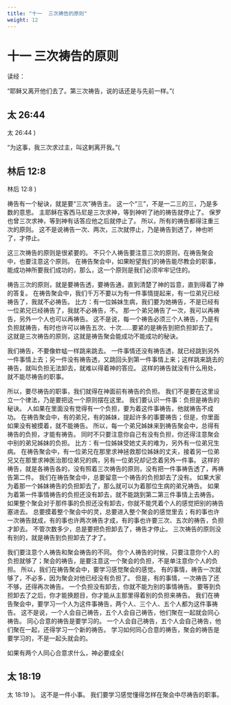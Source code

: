 ```yaml
---
title: "十一  三次祷告的原则"
weight: 12
---
```


# 十一 三次祷告的原则


读经：

“耶稣又离开他们去了。第三次祷告，说的话还是与先前一样。”(

## 太 26:44

太 26:44
)

“为这事，我三次求过主，叫这剌离开我。”(

## 林后 12:8

林后 12:8
)

祷告有一个秘诀，就是要“三次”祷告主。
这一个“三”，不是一二三的三，乃是多数的意思。
主耶稣在客西马尼是三次求神，等到神听了祂的祷告就停止了。
保罗也曾三次求神，等到神有话答应他之后就停止了。
所以，所有的祷告都得注重三次的原则。
这不是说祷告一次、两次，三次就停止，乃是祷告到透了，神也听了，才停止。

这三次祷告的原则是很紧要的。
不只个人祷告要注意三次的原则，在祷告聚会中，也要注意这个原则。
在祷告聚会中，如果盼望我们的祷告能尽教会的职事，能成功神所要我们成功的，那么，这一个原则是我们必须牢牢记住的。

祷告三次的原则，就是要祷告透，要祷告通，直到清楚了神的旨意，直到得着了神的答复。
在祷告聚会中，我们千万不要以为有一件事情提起来，有一位弟兄已经祷告了，我就不必祷告。
比方：有一位姊妹生病，我们要为她祷告，不是已经有一位弟兄已经祷告了，我就不必祷告，不。
那一个弟兄祷告了一次，我可以再祷告，另外一个人也可以再祷告。
这不是说，每一个祷告必须三个人祷告，乃是有负担就祷告，有时也许可以祷告五次、十次……要紧的是祷告到把负担卸去了。
这就是三次祷告的原则，这就是祷告聚会能成功不能成功的秘诀。

我们祷告，不要像蚱蜢一样跳来跳去。
一件事情还没有祷告透，就已经跳到另外一件事情上去；另一件没有祷告透，又跳回头到第一件事情上来；这样跳来跳去的祷告，就叫负担无法卸去，就难以得着神的答应。
这样的祷告就没有什么用处，就不能尽祷告的职事。

所以，要尽祷告的职事，我们就得在神面前有祷告的负担。
我们不是要在这里设立一个律法，乃是要把这一个原则摆在这里。
我们要认识一件事：负担是祷告的秘诀。
人如果在里面没有觉得有一个负担，要为着这件事祷告，他就祷告不成功。
在祷告聚会中，有的弟兄，有的姊妹，提起许多的事要祷告；但是，你里面如果没有被摸着，就不能祷告。
所以，每一个弟兄姊妹来到祷告聚会中，总得有祷告的负担，才能有祷告。
同时不只要注意你自己有没有负担，你还得注意聚会中别的弟兄姊妹的负担。
比方：有一位姊妹受她丈夫的难为，另外有一位弟兄生病。
在祷告聚会中，有一位弟兄在那里求神拯救那位姊妹的丈夫，接着另一位弟兄又在那里求神医治那位弟兄的病，另有一位弟兄却记念着另外一件事。
这样的祷告，就是各祷告各的，没有照着三次祷告的原则，没有把一件事祷告透了，再祷告第二件。
我们在祷告聚会中，总要留意一个祷告的负担卸去了没有。
如果大家为着那一个姊妹祷告的负担卸去了，那么就可以为着那位生病的弟兄祷告。
如果为着第一件事情祷告的负担还没有卸去，就不能跳到第二第三件事情上去祷告。
如果整个聚会对于那件事的负担还没有卸去，你就不能凭着个人的感觉把别的祷告塞进去。
总要摸着整个聚会中的灵，总要进入整个聚会的感觉里去；有的事也许一次祷告就成，有的事也许两次祷告才成，有的事也许要三次、五次的祷告，负担才卸去。
不管次数多少，总是要把负担卸去了，祷告才停止。
三次祷告的原则没有别的，就是祷告到负担卸去了才了。

我们要注意个人祷告和聚会祷告的不同。
你个人祷告的时候，只要注意你个人的负担就够了；聚会的祷告，是要注意这一个聚会的负担，不是单注意你个人的负担。
所以，我们在祷告聚会中，要学习感觉聚会的感觉。
有的事情，祷告一次就够了，不必多，因为聚会对他已经没有负担了。
但是，有的事情，一次祷告了还不够，还得再次祷告。
一个负担没有卸去，你就不能为别的事情祷告。
要等到负担卸去了之后，你才能换题目，你才能从主那里得着别的负担来祷告。
我们在祷告聚会中，要学习一个人为这件事祷告，两个人、三个人、五个人都为这件事祷告。
这不是说，一个人会自己祷告，五个人会自己祷告，他们聚在一起就会同心祷告。
同心合意的祷告是要学习的。
一个人会自己祷告，五个人会自己祷告，他们聚在一起，还得学习一个新的祷告。
学习如何同心合意的祷告，聚会的祷告是要学习的，不是一起头就会的。

如果有两个人同心合意求什么，神必要成全(

## 太 18:19

太 18:19
)。
这不是一件小事。
我们要学习感觉懂得怎样在聚会中尽祷告的职事。
